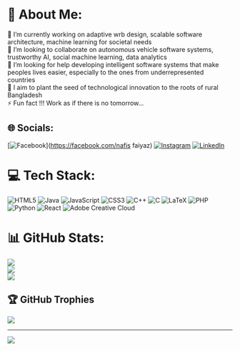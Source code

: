 # 💫 About Me:
🔭 I’m currently working on adaptive wrb design, scalable software architecture, machine learning for societal needs<br>👯 I’m looking to collaborate on autonomous vehicle software systems, trustworthy AI, social machine learning, data analytics<br>🤝 I’m looking for help developing intelligent software systems that make peoples lives easier, especially to the ones from underrepresented countries<br>🌱 I aim to plant the seed of technological innovation to the roots of rural Bangladesh<br>⚡ Fun fact !!! Work as if there is no tomorrow...


## 🌐 Socials:
[![Facebook](https://img.shields.io/badge/Facebook-%231877F2.svg?logo=Facebook&logoColor=white)](https://facebook.com/nafis faiyaz) [![Instagram](https://img.shields.io/badge/Instagram-%23E4405F.svg?logo=Instagram&logoColor=white)](https://instagram.com/cnf.clicks) [![LinkedIn](https://img.shields.io/badge/LinkedIn-%230077B5.svg?logo=linkedin&logoColor=white)](https://linkedin.com/in/https://www.linkedin.com/in/nafis-faiyaz193) 

# 💻 Tech Stack:
![HTML5](https://img.shields.io/badge/html5-%23E34F26.svg?style=for-the-badge&logo=html5&logoColor=white) ![Java](https://img.shields.io/badge/java-%23ED8B00.svg?style=for-the-badge&logo=openjdk&logoColor=white) ![JavaScript](https://img.shields.io/badge/javascript-%23323330.svg?style=for-the-badge&logo=javascript&logoColor=%23F7DF1E) ![CSS3](https://img.shields.io/badge/css3-%231572B6.svg?style=for-the-badge&logo=css3&logoColor=white) ![C++](https://img.shields.io/badge/c++-%2300599C.svg?style=for-the-badge&logo=c%2B%2B&logoColor=white) ![C](https://img.shields.io/badge/c-%2300599C.svg?style=for-the-badge&logo=c&logoColor=white) ![LaTeX](https://img.shields.io/badge/latex-%23008080.svg?style=for-the-badge&logo=latex&logoColor=white) ![PHP](https://img.shields.io/badge/php-%23777BB4.svg?style=for-the-badge&logo=php&logoColor=white) ![Python](https://img.shields.io/badge/python-3670A0?style=for-the-badge&logo=python&logoColor=ffdd54) ![React](https://img.shields.io/badge/react-%2320232a.svg?style=for-the-badge&logo=react&logoColor=%2361DAFB) ![Adobe Creative Cloud](https://img.shields.io/badge/Adobe%20Creative%20Cloud-DA1F26.svg?style=for-the-badge&logo=Adobe%20Creative%20Cloud&logoColor=white)
# 📊 GitHub Stats:
![](https://github-readme-stats.vercel.app/api?username=nafisfaiyaz007&theme=radical&hide_border=true&include_all_commits=true&count_private=true)<br/>
![](https://github-readme-streak-stats.herokuapp.com/?user=nafisfaiyaz007&theme=radical&hide_border=true)<br/>
![](https://github-readme-stats.vercel.app/api/top-langs/?username=nafisfaiyaz007&theme=radical&hide_border=true&include_all_commits=true&count_private=true&layout=compact)

## 🏆 GitHub Trophies
![](https://github-profile-trophy.vercel.app/?username=nafisfaiyaz007&theme=radical&no-frame=false&no-bg=false&margin-w=4)

---
[![](https://visitcount.itsvg.in/api?id=NafisFaiyaz007&label=Profile%20Views&color=0&icon=5&pretty=false)](https://visitcount.itsvg.in)

<!-- Proudly created with GPRM ( https://gprm.itsvg.in ) -->
